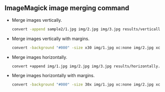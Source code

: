 ## ImageMagick image merging command
- Merge images vertically.
    ```sh
    convert -append sample2/1.jpg img/2.jpg img/3.jpg results/vertically.jpg
    ```
- Merge images vertically with margins.
    ```sh
    convert -background "#000" -size x30 img/1.jpg xc:none img/2.jpg xc:none img/3.jpg -append results/vertically-with-margins.jpg
    ```
- Merge images horizontally.
    ```sh
    convert +append img/1.jpg img/2.jpg img/3.jpg results/horizontally.jpg
    ```
- Merge images horizontally with margins.
    ```sh
    convert -background "#000" -size 30x img/1.jpg xc:none img/2.jpg xc:none img/3.jpg +append results/horizontally-with-margins.jpg
    ```